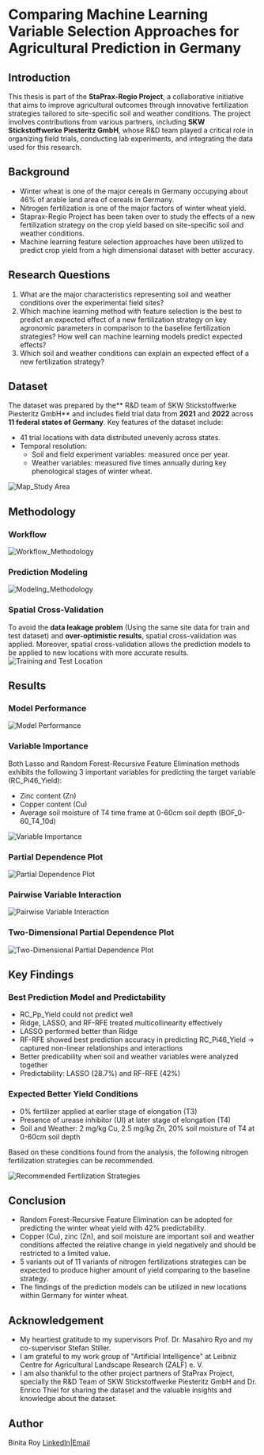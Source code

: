 # Comparing Machine Learning Variable Selection Approaches for Agricultural Prediction in Germany

## Introduction
This thesis is part of the **StaPrax-Regio Project**, a collaborative initiative that aims to improve agricultural outcomes through innovative fertilization strategies tailored to site-specific soil and weather conditions. The project involves contributions from various partners, including **SKW Stickstoffwerke Piesteritz GmbH**, whose R&D team played a critical role in organizing field trials, conducting lab experiments, and integrating the data used for this research.

## Background
- Winter wheat is one of the major cereals in Germany occupying about 46% of arable land area of cereals in Germany.
- Nitrogen fertilization is one of the major factors of winter wheat yield.
- Staprax-Regio Project has been taken over to study the effects of a new fertilization strategy on the crop yield based on site-specific soil and weather conditions.
- Machine learning feature selection approaches have been utilized to predict crop yield from a high dimensional dataset with better accuracy.
  
## Research Questions
1. What are the major characteristics representing soil and weather conditions over the experimental field sites?
2. Which machine learning method with feature selection is the best to predict an expected effect of a new fertilization strategy on key agronomic parameters in comparison to the baseline fertilization strategies? How well can machine learning models predict expected effects?
3. Which soil and weather conditions can explain an expected effect of a new fertilization strategy?

## Dataset
The dataset was prepared by the** R&D team of SKW Stickstoffwerke Piesteritz GmbH** and includes field trial data from **2021** and **2022** across **11 federal states of Germany**. Key features of the dataset include:
- 41 trial locations with data distributed unevenly across states.
- Temporal resolution:
  - Soil and field experiment variables: measured once per year.
  - Weather variables: measured five times annually during key phenological stages of winter wheat.
  
![Map_Study Area](https://github.com/binita-roy/Comparing-Machine-Learning-Variable-Selection-Approaches-for-Agricultural-Prediction-in-Germany/blob/3fcea00696f3436b97b36aebf44e5298ddb91029/Map%20of%20Study%20Area.PNG)

## Methodology
### **Workflow**

![Workflow_Methodology](https://github.com/binita-roy/Comparing-Machine-Learning-Variable-Selection-Approaches-for-Agricultural-Prediction-in-Germany/blob/e80db24af014c4496773b44d600b7ff35179f86c/Workflow_Methodology.PNG)

### **Prediction Modeling**

![Modeling_Methodology](https://github.com/binita-roy/Comparing-Machine-Learning-Variable-Selection-Approaches-for-Agricultural-Prediction-in-Germany/blob/e80db24af014c4496773b44d600b7ff35179f86c/Modeling_Methodology.PNG)

### Spatial Cross-Validation
To avoid the **data leakage problem** (Using the same site data for train and test dataset) and **over-optimistic results**, spatial cross-validation was applied. Moreover, spatial cross-validation allows the prediction models to be applied to new locations with more accurate results.
![Training and Test Location](https://github.com/binita-roy/Comparing-Machine-Learning-Variable-Selection-Approaches-for-Agricultural-Prediction-in-Germany/blob/3fcea00696f3436b97b36aebf44e5298ddb91029/Training%20and%20Test%20Locations.PNG)


## Results
### Model Performance
![Model Performance](https://github.com/binita-roy/Comparing-Machine-Learning-Variable-Selection-Approaches-for-Agricultural-Prediction-in-Germany/blob/e80db24af014c4496773b44d600b7ff35179f86c/Model%20Performance.png)

### Variable Importance
Both Lasso and Random Forest-Recursive Feature Elimination methods exhibits the following 3 important variables for predicting the target variable (RC_Pi46_Yield):
- Zinc content (Zn)
- Copper content (Cu)
- Average soil moisture of T4 time frame at 0-60cm soil depth (BOF_0-60_T4_10d)

![Variable Importance](https://github.com/binita-roy/Comparing-Machine-Learning-Variable-Selection-Approaches-for-Agricultural-Prediction-in-Germany/blob/3fcea00696f3436b97b36aebf44e5298ddb91029/Variable%20Importance.PNG)

### Partial Dependence Plot

![Partial Dependence Plot](https://github.com/binita-roy/Comparing-Machine-Learning-Variable-Selection-Approaches-for-Agricultural-Prediction-in-Germany/blob/3fcea00696f3436b97b36aebf44e5298ddb91029/Partial%20Dependence%20Plot%20of%20Important%20Variables.PNG)

### Pairwise Variable Interaction

![Pairwise Variable Interaction](https://github.com/binita-roy/Comparing-Machine-Learning-Variable-Selection-Approaches-for-Agricultural-Prediction-in-Germany/blob/3fcea00696f3436b97b36aebf44e5298ddb91029/Pairwise%20Variable%20Interaction%20Importance.PNG)

### Two-Dimensional Partial Dependence Plot

![Two-Dimensional Partial Dependence Plot](https://github.com/binita-roy/Comparing-Machine-Learning-Variable-Selection-Approaches-for-Agricultural-Prediction-in-Germany/blob/b7462ebf3116e5550e7ddbfdc2e6a5958f4375da/Two-Dimensional%20Partial%20Dependence%20Plot.PNG)

## Key Findings
### Best Prediction Model and Predictability
- RC_Pp_Yield could not predict well
- Ridge, LASSO, and RF-RFE treated multicollinearity effectively
- LASSO performed better than Ridge 
- RF-RFE showed best prediction accuracy in predicting RC_Pi46_Yield -> captured non-linear relationships and interactions
- Better predicability when soil and weather variables were analyzed together
- Predictability: LASSO (28.7%) and RF-RFE (42%)

### Expected Better Yield Conditions
- 0% fertilizer applied at earlier stage of elongation (T3)
- Presence of urease inhibitor (UI) at later stage of elongation (T4)
- Soil and Weather: 2 mg/kg Cu, 2.5 mg/kg Zn, 20% soil moisture of T4 at 0-60cm soil depth
  
Based on these conditions found from the analysis, the following nitrogen fertilization strategies can be recommended.

![Recommended Fertilization Strategies](https://github.com/binita-roy/Comparing-Machine-Learning-Variable-Selection-Approaches-for-Agricultural-Prediction-in-Germany/blob/10b07177aa478fb0cd444658b8270028e45e7478/Recommended%20Fertilization%20Strategies.png)

## Conclusion
- Random Forest-Recursive Feature Elimination can be adopted for predicting the winter wheat yield with 42% predictability.
- Copper (Cu), zinc (Zn), and soil moisture are important  soil and weather conditions affected the relative change in yield negatively and should be restricted to a limited value.
- 5 variants out of 11 variants of nitrogen fertilizations strategies can be expected to produce higher amount of yield comparing to the baseline strategy.
- The findings of the prediction models can be utilized in new locations within Germany for winter wheat.

## Acknowledgement
- My heartiest gratitude to my supervisors Prof. Dr. Masahiro Ryo and my co-supervisor Stefan Stiller.
- I am grateful to my work group of "Artificial Intelligence" at Leibniz Centre for Agricultural Landscape Research (ZALF) e. V.
- I am also thankful to the other project partners of StaPrax Project, specially the R&D Team of SKW Stickstoffwerke Piesteritz GmbH and Dr. Enrico Thiel for sharing the dataset and the valuable insights and knowledge about the dataset.

## Author
Binita Roy
[LinkedIn](https://www.linkedin.com/in/binita-roy/)|[Email](mailto:binitaroy1312@gmail.com)









